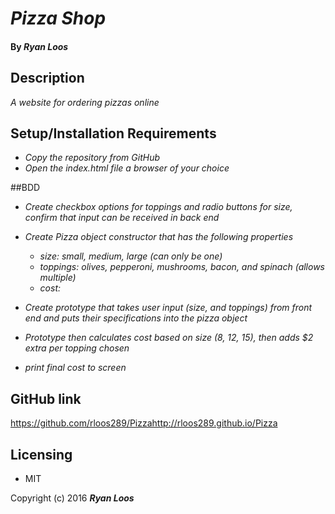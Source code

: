 # _Pizza Shop_

#### By _Ryan Loos_

## Description

_A website for ordering pizzas online_

## Setup/Installation Requirements

* _Copy the repository from GitHub_
* _Open the index.html file a browser of your choice_

##BDD 

* _Create checkbox options for toppings and radio buttons for size, confirm that input can be received in back end_

* _Create Pizza object constructor that has the following properties_
  * _size: small, medium, large (can only be one)_
  * _toppings: olives, pepperoni, mushrooms, bacon, and spinach (allows multiple)_
  * _cost:_

* _Create prototype that takes user input (size, and toppings) from front end and puts their specifications into the pizza object_

* _Prototype then calculates cost based on size (8, 12, 15), then adds $2 extra per topping chosen_

* _print final cost to screen_

## GitHub link
https://github.com/rloos289/Pizzahttp://rloos289.github.io/Pizza
## Licensing

* MIT

Copyright (c) 2016 **_Ryan Loos_**
